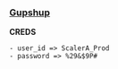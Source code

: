 
### [Gupshup](https://unify.smsgupshup.com/WhatsApp/Analytics/)

**CREDS**
```
- user_id => ScalerA_Prod
- password => %29&$9P#
```

